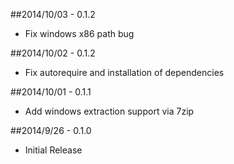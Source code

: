 ##2014/10/03 - 0.1.2

* Fix windows x86 path bug

##2014/10/02 - 0.1.2

* Fix autorequire and installation of dependencies

##2014/10/01 - 0.1.1

* Add windows extraction support via 7zip

##2014/9/26 - 0.1.0

* Initial Release
